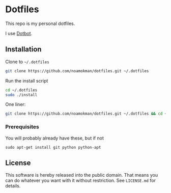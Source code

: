 Dotfiles
========

This repo is my personal dotfiles.

I use [Dotbot](https://github.com/anishathalye/dotbot).

## Installation
Clone to `~/.dotfiles`

```sh
git clone https://github.com/noamokman/dotfiles.git ~/.dotfiles
```

Run the install script

```sh
cd ~/.dotfiles
sudo ./install
```

One liner:

```sh
git clone https://github.com/noamokman/dotfiles.git ~/.dotfiles && cd ~/.dotfiles && sudo ./install
```

### Prerequisites
You will probably already have these, but if not
```
sudo apt-get install git python python-apt
```

## License

This software is hereby released into the public domain. That means you can do
whatever you want with it without restriction. See `LICENSE.md` for details.